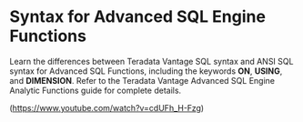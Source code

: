 # Syntax for Advanced SQL Engine Functions

Learn the differences between Teradata Vantage SQL syntax and ANSI SQL syntax for Advanced SQL Functions, including the keywords **ON**, **USING**, and **DIMENSION**. Refer to the Teradata Vantage Advanced SQL Engine Analytic Functions guide for complete details.

(https://www.youtube.com/watch?v=cdUFh_H-Fzg)
